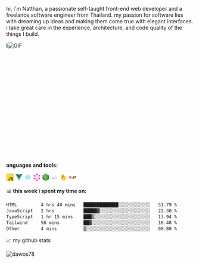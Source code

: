 hi, i'm Natthan, a passionate self-taught front-end  web developer and a freelance software engineer from Thailand. my passion for software lies with dreaming up ideas and making them come true with elegant interfaces. i take great care in the experience, architecture, and code quality of the things I build.

 <img align="right" alt="GIF" src="https://github.com/abhisheknaiidu/abhisheknaiidu/blob/master/code.gif?raw=true" width="500" height="320" />
  
**languages and tools:**  

<code><img height="20" src="https://raw.githubusercontent.com/github/explore/80688e429a7d4ef2fca1e82350fe8e3517d3494d/topics/javascript/javascript.png"></code>
<code><img height="20" src="https://raw.githubusercontent.com/github/explore/80688e429a7d4ef2fca1e82350fe8e3517d3494d/topics/vue/vue.png"></code>
<code><img height="20" src="https://raw.githubusercontent.com/github/explore/80688e429a7d4ef2fca1e82350fe8e3517d3494d/topics/react/react.png"></code>
<code><img height="20" src="https://raw.githubusercontent.com/github/explore/5c058a388828bb5fde0bcafd4bc867b5bb3f26f3/topics/graphql/graphql.png"></code>
<code><img height="20" src="https://raw.githubusercontent.com/github/explore/80688e429a7d4ef2fca1e82350fe8e3517d3494d/topics/nodejs/nodejs.png"></code>
<code><img height="20" src="https://raw.githubusercontent.com/github/explore/80688e429a7d4ef2fca1e82350fe8e3517d3494d/topics/mysql/mysql.png"></code>
<code><img height="20" src="https://raw.githubusercontent.com/github/explore/80688e429a7d4ef2fca1e82350fe8e3517d3494d/topics/firebase/firebase.png"></code>
<code><img height="20" src="https://raw.githubusercontent.com/github/explore/80688e429a7d4ef2fca1e82350fe8e3517d3494d/topics/git/git.png"></code>

📊 **this week i spent my time on:**
<!--START_SECTION:waka-->
```text
HTML         4 hrs 40 mins   █████████████░░░░░░░░░░░░   51.79 % 
JavaScript   2 hrs           █████▓░░░░░░░░░░░░░░░░░░░   22.30 % 
TypeScript   1 hr 15 mins    ███▒░░░░░░░░░░░░░░░░░░░░░   13.94 % 
Tailwind     56 mins         ██▓░░░░░░░░░░░░░░░░░░░░░░   10.48 % 
Other        4 mins          ▒░░░░░░░░░░░░░░░░░░░░░░░░   00.80 % 
```


📈 my github stats

<p align="bottom"> <img src="https://github-readme-stats.vercel.app/api?username=dawos78&show_icons=true&theme=gotham" alt="dawos78" />




